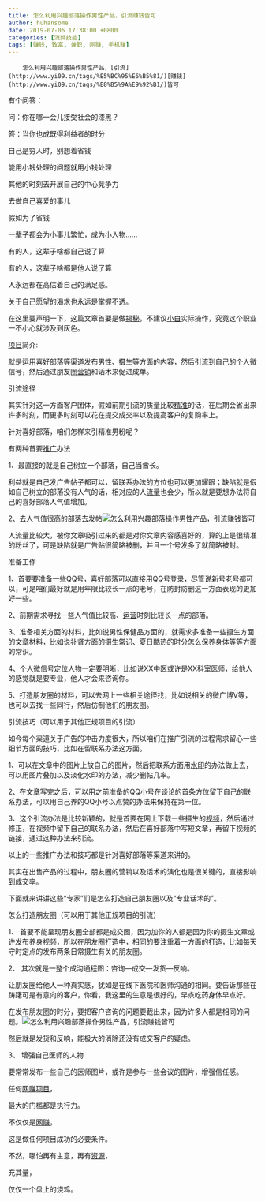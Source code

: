 ```yaml
---
title: 怎么利用兴趣部落操作男性产品，引流赚钱皆可
author: huhansome
date: 2019-07-06 17:38:00 +0800
categories: [流弊技能]
tags: [赚钱, 致富, 兼职, 网赚, 手机赚]
---
```



        怎么利用兴趣部落操作男性产品，[引流](http://www.yi09.cn/tags/%E5%BC%95%E6%B5%81/)[赚钱](http://www.yi09.cn/tags/%E8%B5%9A%E9%92%B1/)皆可

有个问答：

问：你在哪一会儿接受社会的漆黑？

答：当你也成既得利益者的时分

自己是穷人时，别想着省钱

能用小钱处理的问题就用小钱处理

其他的时刻去开展自己的中心竞争力

去做自己喜爱的事儿

假如为了省钱

一辈子都会为小事儿繁忙，成为小人物……

有的人，这辈子啥都自己说了算

有的人，这辈子啥都是他人说了算

人永远都在高估着自己的满足感。

关于自己愿望的渴求也永远是掌握不透。

在这里要声明一下，这篇文章首要是做[揭秘](http://www.yi09.cn/tags/jiemi/)，不建议[小白](http://www.yi09.cn/tags/%E5%B0%8F%E7%99%BD/)实际操作，究竟这个职业一不小心就涉及到灰色。

[项目](http://www.yi09.cn/tags/%E9%A1%B9%E7%9B%AE/)简介:

就是运用喜好部落等渠道发布男性、摄生等方面的内容，然后[引流](http://www.yi09.cn/tags/%E5%BC%95%E6%B5%81/
"引流")到自己的个人微信号，然后通过朋友圈[营销](http://www.yi09.cn/tags/%E8%90%A5%E9%94%80/)和话术来促进成单。

引流途径

其实针对这一方面客户团体，假如前期引流的质量比较[精准](http://www.yi09.cn/tags/%E7%B2%BE%E5%87%86/)的话，在后期会省出来许多时刻，而更多时刻可以花在提交成交率以及提高客户的复购率上。

针对喜好部落，咱们怎样来引精准男粉呢？

有两种首要[推广](http://www.yi09.cn/tags/%E6%8E%A8%E5%B9%BF/)办法

1、最直接的就是自己树立一个部落，自己当酋长。

利益就是自己发广告帖子都可以，留联系办法的方位也可以更加耀眼；缺陷就是假如自己树立的部落没有人气的话，相对应的人[流量](http://www.yi09.cn/tags/%E6%B5%81%E9%87%8F/)也会少，所以就是要想办法将自己的喜好部落人气值增加。

2、去人气值很高的部落去发帖![怎么利用兴趣部落操作男性产品，引流赚钱皆可](http://www.yi09.cn/zb_users/upload/2021/10/20211017232349163448422952231.png)

人流量比较大，被你文章吸引过来的都是对你文章内容感喜好的，算的上是很精准的粉丝了，可是缺陷就是广告贴很简略被删，并且一个号发多了就简略被封。

准备工作

1、首要要准备一些QQ号，喜好部落可以直接用QQ号登录，尽管说新号老号都可以，可是咱们最好就是用年限比较长一点的老号，在防封防删这一方面表现的更加好一些。

2、前期需求寻找一些人气值比较高、[运营](http://www.yi09.cn/tags/%E8%BF%90%E8%90%A5/)时刻比较长一点的部落。

3、准备相关方面的材料，比如说男性保健品方面的，就需求多准备一些摄生方面的文章材料，比如说补肾方面的摄生常识、夏日酷热的时分怎么保养身体等等方面的常识。

4、个人微信号定位人物一定要明晰，比如说XX中医或许是XX科室医师，给他人的感觉就是要专业，他人才会来咨询你。

5、打造朋友圈的材料，可以去网上一些相关途径找，比如说相关的微广博V等，也可以去找一些同行，然后仿制他们的朋友圈。

引流技巧（可以用于其他正规项目的引流）

如今每个渠道关于广告的冲击力度很大，所以咱们在推广引流的过程需求留心一些细节方面的技巧，比如在留联系办法这方面。

1、可以在文章中的图片上放自己的图片，然后把联系方面用[水印](http://www.yi09.cn/tags/shuiyin/)的办法做上去，可以用图片叠加以及淡化水印的办法，减少删帖几率。

2、在文章写完之后，可以用之前准备的QQ小号在谈论的首条方位留下自己的联系办法，可以用自己养的QQ小号以点赞的办法来保持在第一位。

3、这个引流办法是比较新颖的，就是首要在网上下载一些摄生的[视频](http://www.yi09.cn/tags/shipin/)，然后通过修正，在视频中留下自己的联系办法，然后在喜好部落中写短文章，再留下视频的链接，通过这种办法来引流。

以上的一些推广办法和技巧都是针对喜好部落等渠道来讲的。

其实在出售产品的过程中，朋友圈的营销以及话术的演化也是很关键的，直接影响到成交率。

下面就来讲讲这些“专家”们是怎么打造自己朋友圈以及“专业话术的”。

怎么打造朋友圈（可以用于其他正规项目的引流）

1、
首要不能呈现朋友圈全部都是成交图，因为加你的人都是因为你的摄生文章或许发布养身视频，所以在朋友圈打造中，相同的要注重着一方面的打造，比如每天守时定点的发布两条日常摄生有关的朋友圈。

2、 其次就是一整个成沟通程图：咨询—成交—发货—反响。

让朋友圈给他人一种真实感，犹如是在线下医院和医师沟通的相同。要告诉那些在踌躇可是有意向的客户，你看，我这里的生意是很好的，早点吃药身体早点好。

在发布朋友圈的时分，要把客户咨询的问题要截出来，因为许多人都是相同的问题。![怎么利用兴趣部落操作男性产品，引流赚钱皆可](http://www.yi09.cn/zb_users/upload/2021/10/20211017232350163448423055814.png)

然后就是发货和反响，能极大的消除还没有成交客户的疑虑。

3、 增强自己医师的人物

要常常发布一些自己的医师图片，或许是参与一些会议的图片，增强信任感。

任何[网赚项目](http://www.yi09.cn/tags/%E7%BD%91%E8%B5%9A%E9%A1%B9%E7%9B%AE/)，

最大的门槛都是执行力。

不仅仅是[网赚](http://www.yi09.cn/tags/%E7%BD%91%E8%B5%9A/)，

这是做任何项目成功的必要条件。

不然，哪怕再有主意，再有[资源](http://www.yi09.cn/tags/%E8%B5%84%E6%BA%90/)，

充其量，

仅仅一个盘上的烧鸡。

  

